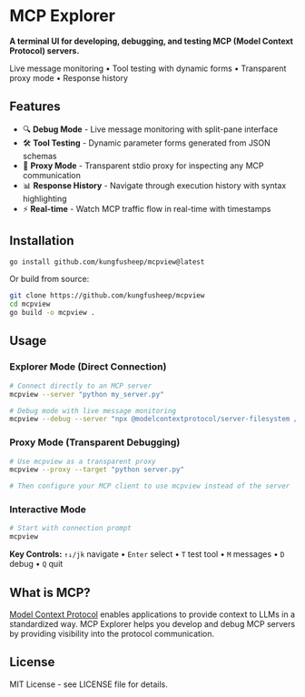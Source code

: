 # MCP Explorer

**A terminal UI for developing, debugging, and testing MCP (Model Context Protocol) servers.**

Live message monitoring • Tool testing with dynamic forms • Transparent proxy mode • Response history

## Features

- 🔍 **Debug Mode** - Live message monitoring with split-pane interface
- 🛠️ **Tool Testing** - Dynamic parameter forms generated from JSON schemas  
- 🔄 **Proxy Mode** - Transparent stdio proxy for inspecting any MCP communication
- 📊 **Response History** - Navigate through execution history with syntax highlighting
- ⚡ **Real-time** - Watch MCP traffic flow in real-time with timestamps

## Installation

```bash
go install github.com/kungfusheep/mcpview@latest
```

Or build from source:
```bash
git clone https://github.com/kungfusheep/mcpview
cd mcpview
go build -o mcpview .
```

## Usage

### Explorer Mode (Direct Connection)
```bash
# Connect directly to an MCP server
mcpview --server "python my_server.py"

# Debug mode with live message monitoring
mcpview --debug --server "npx @modelcontextprotocol/server-filesystem /"
```

### Proxy Mode (Transparent Debugging)
```bash
# Use mcpview as a transparent proxy
mcpview --proxy --target "python server.py"

# Then configure your MCP client to use mcpview instead of the server
```

### Interactive Mode
```bash
# Start with connection prompt
mcpview
```

**Key Controls:** `↑↓/jk` navigate • `Enter` select • `T` test tool • `M` messages • `D` debug • `Q` quit

## What is MCP?

[Model Context Protocol](https://modelcontextprotocol.io) enables applications to provide context to LLMs in a standardized way. MCP Explorer helps you develop and debug MCP servers by providing visibility into the protocol communication.

## License

MIT License - see LICENSE file for details.

